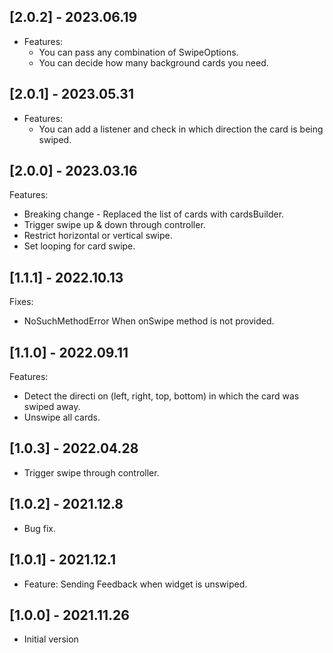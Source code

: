 ## [2.0.2] - 2023.06.19
* Features:
    - You can pass any combination of SwipeOptions.
    - You can decide how many background cards you need.


## [2.0.1] - 2023.05.31

* Features:
    - You can add a listener and check in which direction the card is being swiped.


## [2.0.0] - 2023.03.16

Features:
* Breaking change - Replaced the list of cards with cardsBuilder.
* Trigger swipe up & down through controller.
* Restrict horizontal or vertical swipe.
* Set looping for card swipe.
 
## [1.1.1] - 2022.10.13

Fixes:
* NoSuchMethodError When onSwipe method is not provided.

## [1.1.0] - 2022.09.11

Features:
* Detect the directi on (left, right, top, bottom) in which the card was swiped away.
* Unswipe all cards.

## [1.0.3] - 2022.04.28

* Trigger swipe through controller.

## [1.0.2] - 2021.12.8

* Bug fix.

## [1.0.1] - 2021.12.1

* Feature: Sending Feedback when widget is unswiped.

## [1.0.0] - 2021.11.26

* Initial version 
